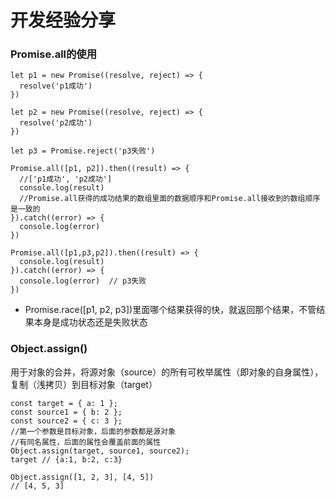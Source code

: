 <!--
 * @Author: your name
 * @Date: 2021-01-01 21:13:17
 * @LastEditTime: 2021-01-01 21:50:11
 * @LastEditors: Please set LastEditors
 * @Description: In User Settings Edit
 * @FilePath: \ant-design-vue-pro\notes.md
-->
# 开发经验分享
### Promise.all的使用
    let p1 = new Promise((resolve, reject) => {
      resolve('p1成功')
    })

    let p2 = new Promise((resolve, reject) => {
      resolve('p2成功')
    })

    let p3 = Promise.reject('p3失败')

    Promise.all([p1, p2]).then((result) => {
      //['p1成功', 'p2成功']
      console.log(result)
      //Promise.all获得的成功结果的数组里面的数据顺序和Promise.all接收到的数组顺序是一致的
    }).catch((error) => {
      console.log(error)
    })

    Promise.all([p1,p3,p2]).then((result) => {
      console.log(result)
    }).catch((error) => {
      console.log(error)  // p3失败
    })
* Promise.race([p1, p2, p3])里面哪个结果获得的快，就返回那个结果，不管结果本身是成功状态还是失败状态
### Object.assign()
用于对象的合并，将源对象（source）的所有可枚举属性（即对象的自身属性），复制（浅拷贝）到目标对象（target）

    const target = { a: 1 };
    const source1 = { b: 2 };
    const source2 = { c: 3 };
    //第一个参数是目标对象，后面的参数都是源对象
    //有同名属性，后面的属性会覆盖前面的属性
    Object.assign(target, source1, source2);
    target // {a:1, b:2, c:3}
    
    Object.assign([1, 2, 3], [4, 5])
    // [4, 5, 3]
